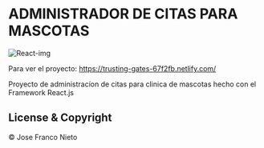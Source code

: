 # ADMINISTRADOR DE CITAS PARA MASCOTAS
                                          

![React-img](https://user-images.githubusercontent.com/55087820/74191556-203c2d80-4c54-11ea-9815-9ec4bdcc9201.png)

Para ver el proyecto: https://trusting-gates-67f2fb.netlify.com/

Proyecto de administracíon de citas para clinica de mascotas hecho con el Framework React.js

## License & Copyright
© Jose Franco Nieto